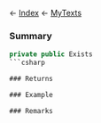 ← [Index](Api-Index) ← [MyTexts](VRage.MyTexts)

### Summary

```csharp
private public Exists
```csharp

### Returns

### Example

### Remarks

